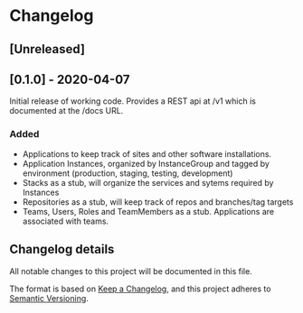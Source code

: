 # Changelog


## [Unreleased]

## [0.1.0] - 2020-04-07

Initial release of working code. Provides a REST api at /v1 which is documented at the /docs URL.

### Added

- Applications to keep track of sites and other software installations.
- Application Instances, organized by InstanceGroup and tagged by environment (production, staging, testing, development)
- Stacks as a stub, will organize the services and sytems required by Instances
- Repositories as a stub, will keep track of repos and branches/tag targets
- Teams, Users, Roles and TeamMembers as a stub. Applications are associated with teams.


## Changelog details
All notable changes to this project will be documented in this file.

The format is based on [Keep a Changelog](https://keepachangelog.com/en/1.0.0/),
and this project adheres to [Semantic Versioning](https://semver.org/spec/v2.0.0.html).
